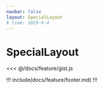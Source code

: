 ```yaml
---
navbar: false
layout: SpecialLayout
# time: 2019-6-4
---
```


# SpecialLayout

<<< @/docs/feature/gist.js

!!! include(docs/feature/footer.md) !!!
